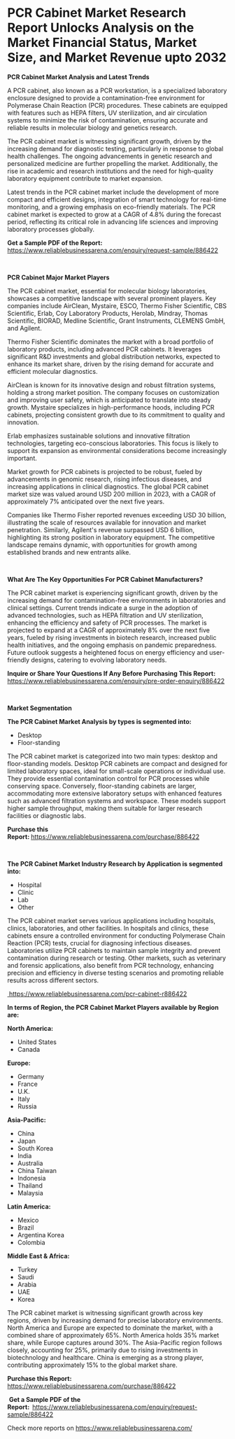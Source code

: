 <p><h1>PCR Cabinet Market Research Report Unlocks Analysis on the Market Financial Status, Market Size, and Market Revenue upto 2032</h1></p><p><strong>PCR Cabinet Market Analysis and Latest Trends</strong></p>
<p><p>A PCR cabinet, also known as a PCR workstation, is a specialized laboratory enclosure designed to provide a contamination-free environment for Polymerase Chain Reaction (PCR) procedures. These cabinets are equipped with features such as HEPA filters, UV sterilization, and air circulation systems to minimize the risk of contamination, ensuring accurate and reliable results in molecular biology and genetics research.</p><p>The PCR cabinet market is witnessing significant growth, driven by the increasing demand for diagnostic testing, particularly in response to global health challenges. The ongoing advancements in genetic research and personalized medicine are further propelling the market. Additionally, the rise in academic and research institutions and the need for high-quality laboratory equipment contribute to market expansion.</p><p>Latest trends in the PCR cabinet market include the development of more compact and efficient designs, integration of smart technology for real-time monitoring, and a growing emphasis on eco-friendly materials. The PCR cabinet market is expected to grow at a CAGR of 4.8% during the forecast period, reflecting its critical role in advancing life sciences and improving laboratory processes globally.</p></p>
<p><strong>Get a Sample PDF of the Report:&nbsp;</strong> <a href="https://www.reliablebusinessarena.com/enquiry/request-sample/886422?utm_campaign=2468&utm_medium=2&utm_source=Github&utm_content=ia&utm_term=03032025&utm_id=pcr-cabinet">https://www.reliablebusinessarena.com/enquiry/request-sample/886422</a></p>
<p>&nbsp;</p>
<p><strong>PCR Cabinet Major Market Players</strong></p>
<p><p>The PCR cabinet market, essential for molecular biology laboratories, showcases a competitive landscape with several prominent players. Key companies include AirClean, Mystaire, ESCO, Thermo Fisher Scientific, CBS Scientific, Erlab, Coy Laboratory Products, Herolab, Mindray, Thomas Scientific, BIORAD, Medline Scientific, Grant Instruments, CLEMENS GmbH, and Agilent.</p><p>Thermo Fisher Scientific dominates the market with a broad portfolio of laboratory products, including advanced PCR cabinets. It leverages significant R&D investments and global distribution networks, expected to enhance its market share, driven by the rising demand for accurate and efficient molecular diagnostics.</p><p>AirClean is known for its innovative design and robust filtration systems, holding a strong market position. The company focuses on customization and improving user safety, which is anticipated to translate into steady growth. Mystaire specializes in high-performance hoods, including PCR cabinets, projecting consistent growth due to its commitment to quality and innovation.</p><p>Erlab emphasizes sustainable solutions and innovative filtration technologies, targeting eco-conscious laboratories. This focus is likely to support its expansion as environmental considerations become increasingly important. </p><p>Market growth for PCR cabinets is projected to be robust, fueled by advancements in genomic research, rising infectious diseases, and increasing applications in clinical diagnostics. The global PCR cabinet market size was valued around USD 200 million in 2023, with a CAGR of approximately 7% anticipated over the next five years.</p><p>Companies like Thermo Fisher reported revenues exceeding USD 30 billion, illustrating the scale of resources available for innovation and market penetration. Similarly, Agilent's revenue surpassed USD 6 billion, highlighting its strong position in laboratory equipment. The competitive landscape remains dynamic, with opportunities for growth among established brands and new entrants alike.</p></p>
<p>&nbsp;</p>
<p><strong>What Are The Key Opportunities For PCR Cabinet Manufacturers?</strong></p>
<p><p>The PCR cabinet market is experiencing significant growth, driven by the increasing demand for contamination-free environments in laboratories and clinical settings. Current trends indicate a surge in the adoption of advanced technologies, such as HEPA filtration and UV sterilization, enhancing the efficiency and safety of PCR processes. The market is projected to expand at a CAGR of approximately 8% over the next five years, fueled by rising investments in biotech research, increased public health initiatives, and the ongoing emphasis on pandemic preparedness. Future outlook suggests a heightened focus on energy efficiency and user-friendly designs, catering to evolving laboratory needs.</p></p>
<p><strong>Inquire or Share Your Questions If Any Before Purchasing This Report:</strong> <a href="https://www.reliablebusinessarena.com/enquiry/pre-order-enquiry/886422?utm_campaign=2468&utm_medium=2&utm_source=Github&utm_content=ia&utm_term=03032025&utm_id=pcr-cabinet">https://www.reliablebusinessarena.com/enquiry/pre-order-enquiry/886422</a></p>
<p>&nbsp;</p>
<p><strong>Market Segmentation</strong></p>
<p><strong>The PCR Cabinet Market Analysis by types is segmented into:</strong></p>
<p><ul><li>Desktop</li><li>Floor-standing</li></ul></p>
<p><p>The PCR cabinet market is categorized into two main types: desktop and floor-standing models. Desktop PCR cabinets are compact and designed for limited laboratory spaces, ideal for small-scale operations or individual use. They provide essential contamination control for PCR processes while conserving space. Conversely, floor-standing cabinets are larger, accommodating more extensive laboratory setups with enhanced features such as advanced filtration systems and workspace. These models support higher sample throughput, making them suitable for larger research facilities or diagnostic labs.</p></p>
<p><strong>Purchase this Report:&nbsp;</strong><a href="https://www.reliablebusinessarena.com/purchase/886422?utm_campaign=2468&utm_medium=2&utm_source=Github&utm_content=ia&utm_term=03032025&utm_id=pcr-cabinet">https://www.reliablebusinessarena.com/purchase/886422</a></p>
<p>&nbsp;</p>
<p><strong>The PCR Cabinet Market Industry Research by Application is segmented into:</strong></p>
<p><ul><li>Hospital</li><li>Clinic</li><li>Lab</li><li>Other</li></ul></p>
<p><p>The PCR cabinet market serves various applications including hospitals, clinics, laboratories, and other facilities. In hospitals and clinics, these cabinets ensure a controlled environment for conducting Polymerase Chain Reaction (PCR) tests, crucial for diagnosing infectious diseases. Laboratories utilize PCR cabinets to maintain sample integrity and prevent contamination during research or testing. Other markets, such as veterinary and forensic applications, also benefit from PCR technology, enhancing precision and efficiency in diverse testing scenarios and promoting reliable results across different sectors.</p></p>
<p><a href="https://www.reliablebusinessarena.com/pcr-cabinet-r886422?utm_campaign=2468&utm_medium=2&utm_source=Github&utm_content=ia&utm_term=03032025&utm_id=pcr-cabinet">&nbsp;https://www.reliablebusinessarena.com/pcr-cabinet-r886422</a></p>
<p><strong>In terms of Region, the PCR Cabinet Market Players available by Region are:</strong></p>
<p>
    <p> <strong> North America: </strong>
        <ul>
            <li>United States</li>
            <li>Canada</li>
        </ul>
        </p> 
    <p> <strong> Europe: </strong>
        <ul>
            <li>Germany</li>
            <li>France</li>
            <li>U.K.</li>
            <li>Italy</li>
            <li>Russia</li>
        </ul>
        </p> 
    <p> <strong> Asia-Pacific: </strong>
        <ul>
            <li>China</li>
            <li>Japan</li>
            <li>South Korea</li>
            <li>India</li>
            <li>Australia</li>
            <li>China Taiwan</li>
            <li>Indonesia</li>
            <li>Thailand</li>
            <li>Malaysia</li>
        </ul>
        </p> 
    <p> <strong> Latin America: </strong>
        <ul>
            <li>Mexico</li>
            <li>Brazil</li>
            <li>Argentina Korea</li>
            <li>Colombia</li>
        </ul>
        </p> 
    <p> <strong> Middle East & Africa: </strong>
        <ul>
            <li>Turkey</li>
            <li>Saudi</li>
            <li>Arabia</li>
            <li>UAE</li>
            <li>Korea</li>
        </ul>
    </p>
    </p>
<p><p>The PCR cabinet market is witnessing significant growth across key regions, driven by increasing demand for precise laboratory environments. North America and Europe are expected to dominate the market, with a combined share of approximately 65%. North America holds 35% market share, while Europe captures around 30%. The Asia-Pacific region follows closely, accounting for 25%, primarily due to rising investments in biotechnology and healthcare. China is emerging as a strong player, contributing approximately 15% to the global market share.</p></p>
<p><strong>Purchase this Report: </strong><a href="https://www.reliablebusinessarena.com/purchase/886422?utm_campaign=2468&utm_medium=2&utm_source=Github&utm_content=ia&utm_term=03032025&utm_id=pcr-cabinet">https://www.reliablebusinessarena.com/purchase/886422</a></p>
<p>&nbsp;<strong>Get a Sample PDF of the Report:&nbsp;&nbsp;</strong><a href="https://www.reliablebusinessarena.com/enquiry/request-sample/886422?utm_campaign=2468&utm_medium=2&utm_source=Github&utm_content=ia&utm_term=03032025&utm_id=pcr-cabinet">https://www.reliablebusinessarena.com/enquiry/request-sample/886422</a></p>
<p><strong></strong></p>
<p>Check more reports on <a href="https://www.reliablebusinessarena.com/?utm_campaign=2468&utm_medium=2&utm_source=Github&utm_content=ia&utm_term=03032025&utm_id=pcr-cabinet">https://www.reliablebusinessarena.com/</a></p>